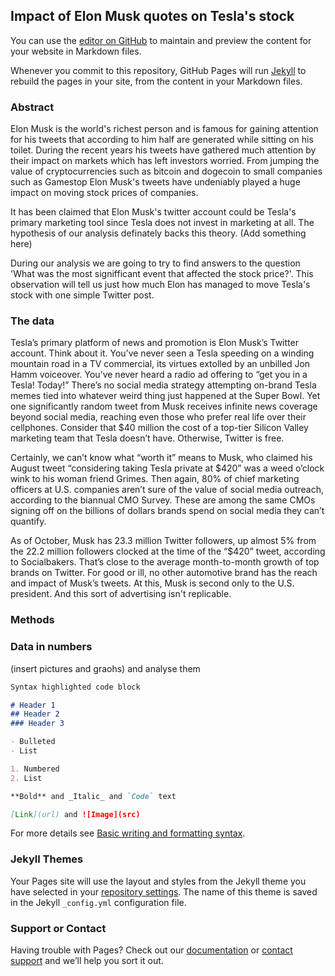 ## Impact of Elon Musk quotes on Tesla's stock

You can use the [editor on GitHub](https://github.com/HassellHoff/Datastory/edit/gh-pages/index.md) to maintain and preview the content for your website in Markdown files.

Whenever you commit to this repository, GitHub Pages will run [Jekyll](https://jekyllrb.com/) to rebuild the pages in your site, from the content in your Markdown files.

### Abstract

Elon Musk is the world's richest person and is famous for gaining attention for his tweets that according to him half are generated while sitting on his toilet. During the recent years his tweets have gathered much attention by their impact on markets which has left investors worried. From jumping the value of cryptocurrencies such as bitcoin and dogecoin to small companies such as Gamestop Elon Musk's tweets have undeniably played a huge impact on moving stock prices of companies. 

It has been claimed that Elon Musk's twitter account could be Tesla's primary marketing tool since Tesla does not invest in marketing at all. The hypothesis of our analysis definately backs this theory. (Add something here)

During our analysis we are going to try to find answers to the question 'What was the most signifficant event that affected the stock price?'. This observation will tell us just how much Elon has managed to move Tesla's stock with one simple Twitter post. 




### The data

Tesla’s primary platform of news and promotion is Elon Musk’s Twitter account. Think about it. You’ve never seen a Tesla speeding on a winding mountain road in a TV commercial, its virtues extolled by an unbilled Jon Hamm voiceover. You’ve never heard a radio ad offering to “get you in a Tesla! Today!” There’s no social media strategy attempting on-brand Tesla memes tied into whatever weird thing just happened at the Super Bowl. Yet one significantly random tweet from Musk receives infinite news coverage beyond social media, reaching even those who prefer real life over their cellphones. Consider that $40 million the cost of a top-tier Silicon Valley marketing team that Tesla doesn’t have. Otherwise, Twitter is free.

Certainly, we can’t know what “worth it” means to Musk, who claimed his August tweet “considering taking Tesla private at $420” was a weed o’clock wink to his woman friend Grimes. Then again, 80% of chief marketing officers at U.S. companies aren’t sure of the value of social media outreach, according to the biannual CMO Survey. These are among the same CMOs signing off on the billions of dollars brands spend on social media they can’t quantify.

As of October, Musk has 23.3 million Twitter followers, up almost 5% from the 22.2 million followers clocked at the time of the “$420” tweet, according to Socialbakers. That’s close to the average month-to-month growth of top brands on Twitter. For good or ill, no other automotive brand has the reach and impact of Musk’s tweets. At this, Musk is second only to the U.S. president. And this sort of advertising isn't replicable. 



### Methods


### Data in numbers

(insert pictures and graohs) and analyse them







```markdown
Syntax highlighted code block

# Header 1
## Header 2
### Header 3

- Bulleted
- List

1. Numbered
2. List

**Bold** and _Italic_ and `Code` text

[Link](url) and ![Image](src)
```

For more details see [Basic writing and formatting syntax](https://docs.github.com/en/github/writing-on-github/getting-started-with-writing-and-formatting-on-github/basic-writing-and-formatting-syntax).

### Jekyll Themes

Your Pages site will use the layout and styles from the Jekyll theme you have selected in your [repository settings](https://github.com/HassellHoff/Datastory/settings/pages). The name of this theme is saved in the Jekyll `_config.yml` configuration file.

### Support or Contact

Having trouble with Pages? Check out our [documentation](https://docs.github.com/categories/github-pages-basics/) or [contact support](https://support.github.com/contact) and we’ll help you sort it out.
